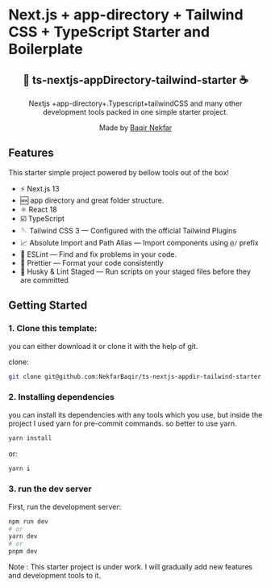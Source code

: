 # Next.js + app-directory + Tailwind CSS + TypeScript Starter and Boilerplate

<div align="center">
  <h2>🥤 ts-nextjs-appDirectory-tailwind-starter ☕</h2>
  <p>Nextjs +app-directory+.Typescript+tailwindCSS and many other development tools packed in one simple starter project. </p>
  <p>Made by <a href="https://www.linkedin.com/in/baqirnekfar123/">Baqir Nekfar</a></p>

</div>

## Features

This starter simple project powered by bellow tools out of the box!

- ⚡️ Next.js 13
- 🆕 app directory and great folder structure.
- ⚛️ React 18
- ☑️ TypeScript
- 🪡 Tailwind CSS 3 — Configured with the official Tailwind Plugins
- 📈 Absolute Import and Path Alias — Import components using `@/` prefix
- 📏 ESLint — Find and fix problems in your code.
- 💖 Prettier — Format your code consistently
- 🐶 Husky & Lint Staged — Run scripts on your staged files before they are committed

## Getting Started

### 1. Clone this template:
 you can either download it or clone it with the help of git. 
 
 clone:
 ```bash 
 git clone git@github.com:NekfarBaqir/ts-nextjs-appdir-tailwind-starter.git
 ```

### 2. Installing dependencies 
 you can install its dependencies with any tools which you use, but inside the project I used yarn for pre-commit commands.
   so better to use yarn.

```bash
yarn install
```
or:

```bash
yarn i
```
### 3. run the dev server
First, run the development server:

```bash
npm run dev
# or
yarn dev
# or
pnpm dev
```
Note : This starter project is under work. I will gradually add new features and development tools to it. 